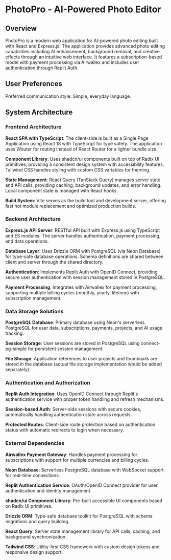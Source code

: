 # PhotoPro - AI-Powered Photo Editor

## Overview

PhotoPro is a modern web application for AI-powered photo editing built with React and Express.js. The application provides advanced photo editing capabilities including AI enhancement, background removal, and creative effects through an intuitive web interface. It features a subscription-based model with payment processing via Airwallex and includes user authentication through Replit Auth.

## User Preferences

Preferred communication style: Simple, everyday language.

## System Architecture

### Frontend Architecture

**React SPA with TypeScript**: The client-side is built as a Single Page Application using React 18 with TypeScript for type safety. The application uses Wouter for routing instead of React Router for a lighter bundle size.

**Component Library**: Uses shadcn/ui components built on top of Radix UI primitives, providing a consistent design system with accessibility features. Tailwind CSS handles styling with custom CSS variables for theming.

**State Management**: React Query (TanStack Query) manages server state and API calls, providing caching, background updates, and error handling. Local component state is managed with React hooks.

**Build System**: Vite serves as the build tool and development server, offering fast hot module replacement and optimized production builds.

### Backend Architecture

**Express.js API Server**: RESTful API built with Express.js using TypeScript and ES modules. The server handles authentication, payment processing, and data operations.

**Database Layer**: Uses Drizzle ORM with PostgreSQL (via Neon Database) for type-safe database operations. Schema definitions are shared between client and server through the shared directory.

**Authentication**: Implements Replit Auth with OpenID Connect, providing secure user authentication with session management stored in PostgreSQL.

**Payment Processing**: Integrates with Airwallex for payment processing, supporting multiple billing cycles (monthly, yearly, lifetime) with subscription management.

### Data Storage Solutions

**PostgreSQL Database**: Primary database using Neon's serverless PostgreSQL for user data, subscriptions, payments, projects, and AI usage tracking.

**Session Storage**: User sessions are stored in PostgreSQL using connect-pg-simple for persistent session management.

**File Storage**: Application references to user projects and thumbnails are stored in the database (actual file storage implementation would be added separately).

### Authentication and Authorization

**Replit Auth Integration**: Uses OpenID Connect through Replit's authentication service with proper token handling and refresh mechanisms.

**Session-based Auth**: Server-side sessions with secure cookies, automatically handling authentication state across requests.

**Protected Routes**: Client-side route protection based on authentication status with automatic redirects to login when necessary.

### External Dependencies

**Airwallex Payment Gateway**: Handles payment processing for subscriptions with support for multiple currencies and billing cycles.

**Neon Database**: Serverless PostgreSQL database with WebSocket support for real-time connections.

**Replit Authentication Service**: OAuth/OpenID Connect provider for user authentication and identity management.

**shadcn/ui Component Library**: Pre-built accessible UI components based on Radix UI primitives.

**Drizzle ORM**: Type-safe database toolkit for PostgreSQL with schema migrations and query building.

**React Query**: Server state management library for API calls, caching, and background synchronization.

**Tailwind CSS**: Utility-first CSS framework with custom design tokens and responsive design support.